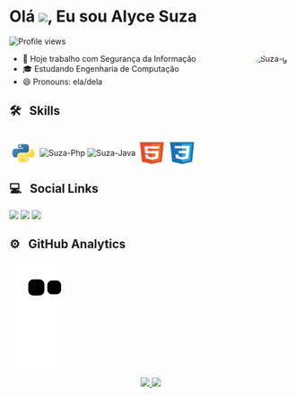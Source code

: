 <h1 align="left">Olá <img src="https://raw.githubusercontent.com/kaueMarques/kaueMarques/master/hi.gif" width="30px">, Eu sou Alyce Suza</h1>
<p align="left"> <img src="https://komarev.com/ghpvc/?username=alycesuza&color=yellow" alt="Profile views" /> </p>
<img align="right" alt="Suza-gif" height="300" style="border-radius:50px;" src="https://media.giphy.com/media/j6YyTCP4yKVbf3Lq59/giphy.gif">

- 💼 Hoje trabalho com Segurança da Informação
- 🎓 Estudando Engenharia de Computação
- 😄 Pronouns: ela/dela

 ## 🛠 &nbsp; Skills
<div style="display: inline_block"><br>
  <img align="center" alt="Suza-Python" height="40" width="50" src="https://raw.githubusercontent.com/devicons/devicon/master/icons/python/python-original.svg">
  <img align="center" alt="Suza-Php" height="40" width="50" src="https://cdn.jsdelivr.net/gh/devicons/devicon/icons/php/php-original.svg">
  <img align="center" alt="Suza-Java" height="40" width="50" src="https://cdn.jsdelivr.net/gh/devicons/devicon/icons/java/java-original-wordmark.svg">
  <img align="center" alt="Suza-HTML" height="40" width="50" src="https://raw.githubusercontent.com/devicons/devicon/master/icons/html5/html5-original.svg">
  <img align="center" alt="Suza-CSS" height="40" width="50" src="https://raw.githubusercontent.com/devicons/devicon/master/icons/css3/css3-original.svg">
</div>

## 💻 &nbsp; Social Links
  
 <div>
    <a href="https://www.instagram.com/hidden_hacking/" target="_blank"><img src="https://img.shields.io/badge/-Instagram-%23E4405F?style=for-the-badge&logo=instagram&logoColor=white" target="_blank"></a>
   <a href="https://www.youtube.com/channel/UCAJ9b6AHL2WlG7Ul0wqx53w" target="_blank"><img src="https://img.shields.io/badge/YouTube-FF0000?style=for-the-badge&logo=youtube&logoColor=white" target="_blank"></a>
  <a href="https://www.linkedin.com/in/alyce-suza/" target="_blank"><img src="https://img.shields.io/badge/-LinkedIn-%230077B5?style=for-the-badge&logo=linkedin&logoColor=white" target="_blank"></a> 

## ⚙️ &nbsp; GitHub Analytics
 ![Snake animation](https://github.com/alycesuza/alycesuza/blob/output/github-contribution-grid-snake.svg)
 </div>
 
<div align="center">
  <a href="https://github.com/alycesuza">
  <img height="150em" src="https://github-readme-stats.vercel.app/api?username=alycesuza&show_icons=true&theme=highcontrast&include_all_commits=true&count_private=true"/>
  <img height="140em" src="https://github-readme-stats.vercel.app/api/top-langs/?username=alycesuza&hide=html&layout=compact=true&theme=highcontrast"/>
</div>
